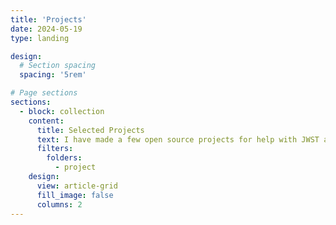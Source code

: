 ```yaml
---
title: 'Projects'
date: 2024-05-19
type: landing

design:
  # Section spacing
  spacing: '5rem'

# Page sections
sections:
  - block: collection
    content:
      title: Selected Projects
      text: I have made a few open source projects for help with JWST and JADES.
      filters:
        folders:
          - project
    design:
      view: article-grid
      fill_image: false
      columns: 2
---
```

